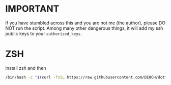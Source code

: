 # IMPORTANT
If you have stumbled across this and you are not me (the author), please DO NOT run the script. Among many other dangerous things, it will add my ssh public keys to your `authorized_keys`. 

# ZSH

Install zsh and then 

```bash
/bin/bash -c "$(curl -fsSL https://raw.githubusercontent.com/DE0CH/dotfiles/master/setup-zsh.sh)"
```